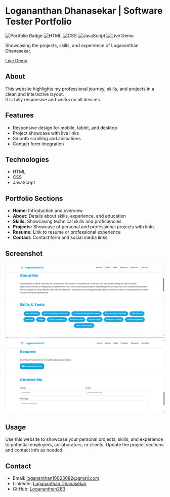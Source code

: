 # Logananthan Dhanasekar | Software Tester Portfolio

![Portfolio Badge](https://img.shields.io/badge/Portfolio-Personal-blue)
![HTML](https://img.shields.io/badge/HTML-E34F26?style=flat&logo=html5&logoColor=white)
![CSS](https://img.shields.io/badge/CSS-1572B6?style=flat&logo=css3&logoColor=white)
![JavaScript](https://img.shields.io/badge/JavaScript-F7DF1E?style=flat&logo=javascript&logoColor=black)
![Live Demo](https://img.shields.io/badge/Live-Demo-blue)

Showcasing the projects, skills, and experience of Logananthan Dhanasekar.  

[Live Demo](https://logananthan283.github.io/Logananthan-Portfolio)

## About

This website highlights my professional journey, skills, and projects in a clean and interactive layout.  
It is fully responsive and works on all devices.

## Features

- Responsive design for mobile, tablet, and desktop
- Project showcase with live links
- Smooth scrolling and animations
- Contact form integration

## Technologies

- HTML
- CSS
- JavaScript

## Portfolio Sections

- **Home:** Introduction and overview
- **About:** Details about skills, experience, and education
- **Skills:** Showcasing technical skills and proficiencies
- **Projects:** Showcase of personal and professional projects with links
- **Resume:** Link to resume or professional experience
- **Contact:** Contact form and social media links


## Screenshot

![Portfolio Screenshot 1](./images/portfolio1.png)
![Portfolio Screenshot 2](./images/portfolio2.png)


## Usage

Use this website to showcase your personal projects, skills, and experience to potential employers, collaborators, or clients. Update the project sections and contact info as needed.

## Contact

- Email: logananthan10023082@gmail.com  
- LinkedIn: [Logananthan Dhanasekar](https://www.linkedin.com/in/logananthan-d-100230826374305335)
- GitHub: [Logananthan283](https://github.com/Logananthan283)
